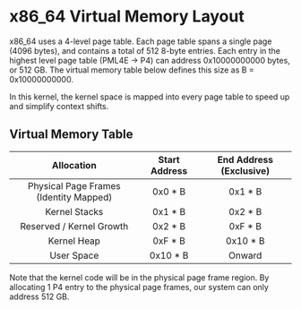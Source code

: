 # x86_64 Virtual Memory Layout

x86_64 uses a 4-level page table. Each page table spans a single page (4096 bytes), and contains a total of 512 8-byte entries. Each entry in the highest level page table (PML4E -> P4) can address 0x10000000000 bytes, or 512 GB. The virtual memory table below defines this size as B = 0x10000000000.

In this kernel, the kernel space is mapped into every page table to speed up and simplify context shifts.

## Virtual Memory Table
| Allocation                              | Start Address | End Address (Exclusive) |
| :-------------------------------------: | :-----------:  | :---------------------: |
| Physical Page Frames (Identity Mapped)  | 0x0 * B        |    0x1 * B             |
| Kernel Stacks                           | 0x1 * B        |    0x2 * B             |
| Reserved / Kernel Growth                | 0x2 * B        |    0xF * B             |
| Kernel Heap                             | 0xF * B        |    0x10 * B            |
| User Space                              | 0x10 * B       |    Onward              |

Note that the kernel code will be in the physical page frame region. By allocating 1 P4 entry to the physical page frames, our system can only address 512 GB.